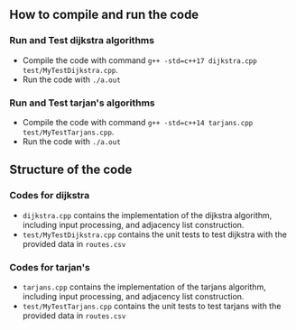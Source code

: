 ## How to compile and run the code

### Run and Test dijkstra algorithms
- Compile the code with command `g++ -std=c++17 dijkstra.cpp test/MyTestDijkstra.cpp`.
- Run the code with `./a.out`

### Run and Test tarjan's algorithms
- Compile the code with command `g++ -std=c++14 tarjans.cpp test/MyTestTarjans.cpp`.
- Run the code with `./a.out`

## Structure of the code

### Codes for dijkstra
- `dijkstra.cpp` contains the implementation of the dijkstra algorithm, including input processing, and adjacency list construction.
- `test/MyTestDijkstra.cpp` contains the unit tests to test dijkstra with the provided data in `routes.csv`

### Codes for tarjan's
- `tarjans.cpp` contains the implementation of the tarjans algorithm, including input processing, and adjacency list construction.
- `test/MyTestTarjans.cpp` contains the unit tests to test tarjans with the provided data in `routes.csv`